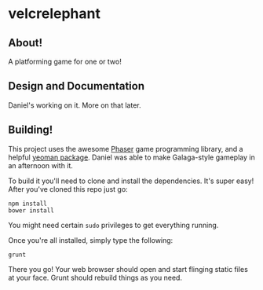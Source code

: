 velcrelephant
=============

## About!
A platforming game for one or two!

## Design and Documentation
Daniel's working on it. More on that later.

## Building!
This project uses the awesome [Phaser](http://phaser.io) game programming library, and a helpful [yeoman package](https://github.com/rcolinray/generator-phaser-typescript). Daniel was able to make Galaga-style gameplay in an afternoon with it.

To build it you'll need to clone and install the dependencies. It's super easy! After you've cloned this repo just go:
```
npm install
bower install
```
You might need certain `sudo` privileges to get everything running.

Once you're all installed, simply type the following:
```
grunt
```

There you go! Your web browser should open and start flinging static files at your face. Grunt should rebuild things as you need.

